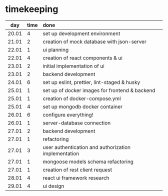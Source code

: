 # timekeeping

|  day  | time | done                                                 |
| :---: | :--- | :--------------------------------------------------- |
| 20.01 | 4    | set up development environment                       |
| 21.01 | 2    | creation of mock database with json-server           |
| 22.01 | 1    | ui planning                                          |
| 22.01 | 4    | creation of react components & ui                    |
| 23.01 | 2    | initial implementation of ui                         |
| 23.01 | 2    | backend development                                  |
| 24.01 | 6    | set up eslint, prettier, lint-staged & husky         |
| 25.01 | 1    | set up of docker images for frontend & backend       |
| 25.01 | 1    | creation of docker-compose.yml                       |
| 25.01 | 4    | set up mongodb docker container                      |
| 26.01 | 6    | configure everything!                                |
| 26.01 | 1    | server-database connection                           |
| 27.01 | 2    | backend development                                  |
| 27.01 | 1    | refactoring                                          |
| 27.01 | 3    | user authentication and authorization implementation |
| 27.01 | 1    | mongoose models schema refactoring                   |
| 27.01 | 1    | creation of rest client request                      |
| 28.01 | 4    | react ui framework research                          |
| 29.01 | 4    | ui design                                            |
